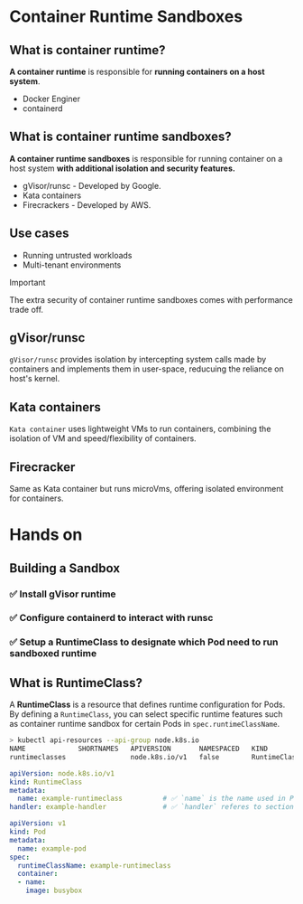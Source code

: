 # Container Runtime Sandboxes

## What is container runtime?

**A container runtime** is responsible for **running containers on a host system**.
- Docker Enginer
- containerd

## What is container runtime sandboxes?

**A container runtime sandboxes** is responsible for running container on a host system **with additional isolation and security features.**
- gVisor/runsc - Developed by Google.
- Kata containers
- Firecrackers - Developed by AWS.

## Use cases
- Running untrusted workloads
- Multi-tenant environments 

>[!IMPORTANT]
>The extra security of container runtime sandboxes comes with performance trade off.

## gVisor/runsc

`gVisor/runsc` provides isolation by intercepting system calls made by containers and implements them in user-space, reducuing the reliance on host's kernel.

## Kata containers

`Kata container` uses lightweight VMs to run containers, combining the isolation of VM and speed/flexibility of containers.

## Firecracker

Same as Kata container but runs microVms, offering isolated environment for containers.

# Hands on

## Building a Sandbox

### ✅ Install gVisor runtime

### ✅ Configure containerd to interact with runsc

### ✅ Setup a RuntimeClass to designate which Pod need to run sandboxed runtime

## What is RuntimeClass?

A **RuntimeClass** is a resource that defines runtime configuration for Pods. By defining a `RuntimeClass`, you can select specific runtime features such as container runtime sandbox for certain Pods in `spec.runtimeClassName`.

```sh
> kubectl api-resources --api-group node.k8s.io
NAME             SHORTNAMES   APIVERSION       NAMESPACED   KIND
runtimeclasses                node.k8s.io/v1   false        RuntimeClass
```

```yaml
apiVersion: node.k8s.io/v1
kind: RuntimeClass
metadata:
  name: example-runtimeclass          # ✅ `name` is the name used in Pods `spec.runtimeClassName` to apply this RuntimeClass to Pods.
handler: example-handler              # ✅ `handler` referes to section in `containerd` that configures runsc.
```

```yaml
apiVersion: v1
kind: Pod
metadata:
  name: example-pod
spec:
  runtimeClassName: example-runtimeclass
  container:
  - name:
    image: busybox
```
